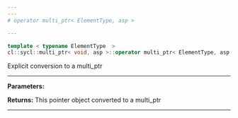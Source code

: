 ```yaml
---
---
# operator multi_ptr< ElementType, asp >

---
```


```cpp
template < typename ElementType  >
cl::sycl::multi_ptr< void, asp >::operator multi_ptr< ElementType, asp >() const
```


Explicit conversion to a multi_ptr<ElementType> 


---
**Parameters:**

**Returns:** This pointer object converted to a multi_ptr<ElementType> 

---
